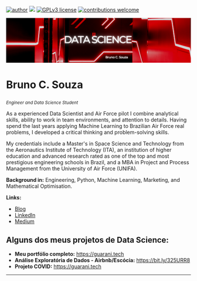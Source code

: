 [![author](https://img.shields.io/badge/author-bruno.souza-red.svg)](https://www.linkedin.com/in/eubrunosouza/) [![](https://img.shields.io/badge/python-3.7+-blue.svg)](https://www.python.org/downloads/release/python-365/) [![GPLv3 license](https://img.shields.io/badge/License-GPLv3-blue.svg)](http://perso.crans.org/besson/LICENSE.html) [![contributions welcome](https://img.shields.io/badge/contributions-welcome-brightgreen.svg?style=flat)](https://github.com/eubrunoosouza/data_science)

<p align="center">
  <img src="https://github.com/eubrunoosouza/data_science/blob/3603f991160051a97394c483da9b5a5d1147dc86/MISC/DATA%20SCIENCE.png" >
</p>

# Bruno C. Souza
<sub>*Engineer and Data Science Student*</sub>

As a experienced Data Scientist and Air Force pilot I combine analytical skills, ability to work in team environments, and attention to details. Having spend the last years applying Machine Learning to Brazilian Air Force real problems, I developed a critical thinking and problem-solving skills.

My credentials include a Master's in Space Science and Technology from the Aeronautics Institute of Technology (ITA), an institution of higher education and advanced research rated as one of the top and most prestigious engineering schools in Brazil, and a MBA in Project and Process Management from the University of Air Force (UNIFA).

**Background in:** Engineering, Python, Machine Learning, Marketing, and Mathematical Optimisation.

**Links:**
* [Blog](http://guarani.tech)
* [LinkedIn](https://www.linkedin.com/in/eubrunosouza)
* [Medium](https://medium.com/@eubrunoosouza)


## Alguns dos meus projetos de Data Science:

* **Meu portfólio completo:** https://guarani.tech
* **Análise Exploratória de Dados - Airbnb/Escócia:** https://bit.ly/325URR8
* **Projeto COVID:** https://guarani.tech
---
